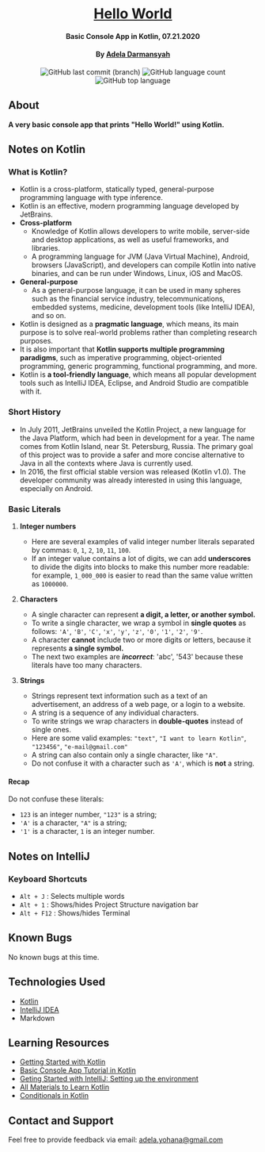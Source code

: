 <div align=center>

# [Hello World](https://github.com/ayohana/HelloWorld-Kotlin)

#### Basic Console App in Kotlin, 07.21.2020

#### By [**Adela Darmansyah**](https://github.com/ayohana/)

![GitHub last commit (branch)](https://img.shields.io/github/last-commit/ayohana/HelloWorld-Kotlin/master?color=%23DE98B2&style=for-the-badge) ![GitHub language count](https://img.shields.io/github/languages/count/ayohana/HelloWorld-Kotlin?color=%23DE98B2&style=for-the-badge) ![GitHub top language](https://img.shields.io/github/languages/top/ayohana/HelloWorld-Kotlin?color=%23DE98B2&style=for-the-badge)

</div>

## About

**A very basic console app that prints "Hello World!" using Kotlin.**

## Notes on Kotlin

### What is Kotlin?

* Kotlin is a cross-platform, statically typed, general-purpose programming language with type inference.
* Kotlin is an effective, modern programming language developed by JetBrains.
* **Cross-platform**
    * Knowledge of Kotlin allows developers to write mobile, server-side and desktop applications, as well as useful frameworks, and libraries.
    * A programming language for JVM (Java Virtual Machine), Android, browsers (JavaScript), and developers can compile Kotlin into native binaries, and can be run under Windows, Linux, iOS and MacOS.
* **General-purpose**
    * As a general-purpose language, it can be used in many spheres such as the financial service industry, telecommunications, embedded systems, medicine, development tools (like IntelliJ IDEA), and so on.
* Kotlin is designed as a **pragmatic language**, which means, its main purpose is to solve real-world problems rather than completing research purposes.
* It is also important that **Kotlin supports multiple programming paradigms**, such as imperative programming, object-oriented programming, generic programming, functional programming, and more. 
* Kotlin is **a tool-friendly language**, which means all popular development tools such as IntelliJ IDEA, Eclipse, and Android Studio are compatible with it.

### Short History

* In July 2011, JetBrains unveiled the Kotlin Project, a new language for the Java Platform, which had been in development for a year. The name comes from Kotlin Island, near St. Petersburg, Russia. The primary goal of this project was to provide a safer and more concise alternative to Java in all the contexts where Java is currently used. 
* In 2016, the first official stable version was released (Kotlin v1.0). The developer community was already interested in using this language, especially on Android.

### Basic Literals

1. **Integer numbers**
    * Here are several examples of valid integer number literals separated by commas: `0`, `1`, `2`, `10`, `11`, `100`.
    * If an integer value contains a lot of digits, we can add **underscores** to divide the digits into blocks to make this number more readable: for example, `1_000_000` is easier to read than the same value written as `1000000`.
    
2. **Characters**
    * A single character can represent **a digit, a letter, or another symbol.**
    * To write a single character, we wrap a symbol in **single quotes** as follows: `'A'`, `'B'`, `'C'`, `'x'`, `'y'`, `'z'`, `'0'`, `'1'`, `'2'`, `'9'`.
    * A character **cannot** include two or more digits or letters, because it represents **a single symbol.**
    * The next two examples are _**incorrect**_: 'abc', '543' because these literals have too many characters.

3. **Strings**
    * Strings represent text information such as a text of an advertisement, an address of a web page, or a login to a website.
    * A string is a sequence of any individual characters.
    * To write strings we wrap characters in **double-quotes** instead of single ones.
    * Here are some valid examples: `"text"`, `"I want to learn Kotlin"`, `"123456"`, `"e-mail@gmail.com"`
    * A string can also contain only a single character, like `"A"`.
    * Do not confuse it with a character such as `'A'`, which is **not** a string.
    
#### Recap

Do not confuse these literals:

* `123` is an integer number, `"123"` is a string;
* `'A'` is a character, `"A"` is a string;
* `'1'` is a character, `1` is an integer number.

## Notes on IntelliJ

### Keyboard Shortcuts

* `Alt + J` : Selects multiple words
* `Alt + 1` : Shows/hides Project Structure navigation bar
* `Alt + F12` : Shows/hides Terminal

## Known Bugs

No known bugs at this time.

## Technologies Used

* [Kotlin](https://kotlinlang.org/)
* [IntelliJ IDEA](https://www.jetbrains.com/idea/download/#section=windows)
* Markdown

## Learning Resources

* [Getting Started with Kotlin](https://kotlinlang.org/docs/tutorials/getting-started.html)
* [Basic Console App Tutorial in Kotlin](https://kotlinlang.org/docs/tutorials/jvm-get-started.html)
* [Geting Started with IntelliJ: Setting up the environment](https://kotlinlang.org/docs/tutorials/jvm-get-started.html#setting-up-the-environment)
* [All Materials to Learn Kotlin](https://kotlinlang.org/docs/reference/)
* [Conditionals in Kotlin](https://kotlinlang.org/docs/tutorials/kotlin-for-py/conditionals.html)

## Contact and Support

Feel free to provide feedback via email: [adela.yohana@gmail.com](mailto:adela.yohana@gmail.com)